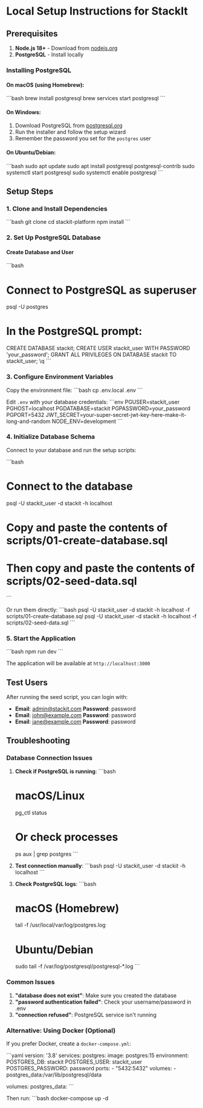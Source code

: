 # Local Setup Instructions for StackIt

## Prerequisites

1. **Node.js 18+** - Download from [nodejs.org](https://nodejs.org/)
2. **PostgreSQL** - Install locally

### Installing PostgreSQL

#### On macOS (using Homebrew):
\`\`\`bash
brew install postgresql
brew services start postgresql
\`\`\`

#### On Windows:
1. Download PostgreSQL from [postgresql.org](https://www.postgresql.org/download/windows/)
2. Run the installer and follow the setup wizard
3. Remember the password you set for the `postgres` user

#### On Ubuntu/Debian:
\`\`\`bash
sudo apt update
sudo apt install postgresql postgresql-contrib
sudo systemctl start postgresql
sudo systemctl enable postgresql
\`\`\`

## Setup Steps

### 1. Clone and Install Dependencies
\`\`\`bash
git clone <your-repo>
cd stackit-platform
npm install
\`\`\`

### 2. Set Up PostgreSQL Database

#### Create Database and User
\`\`\`bash
# Connect to PostgreSQL as superuser
psql -U postgres

# In the PostgreSQL prompt:
CREATE DATABASE stackit;
CREATE USER stackit_user WITH PASSWORD 'your_password';
GRANT ALL PRIVILEGES ON DATABASE stackit TO stackit_user;
\q
\`\`\`

### 3. Configure Environment Variables

Copy the environment file:
\`\`\`bash
cp .env.local .env
\`\`\`

Edit `.env` with your database credentials:
\`\`\`env
PGUSER=stackit_user
PGHOST=localhost
PGDATABASE=stackit
PGPASSWORD=your_password
PGPORT=5432
JWT_SECRET=your-super-secret-jwt-key-here-make-it-long-and-random
NODE_ENV=development
\`\`\`

### 4. Initialize Database Schema

Connect to your database and run the setup scripts:

\`\`\`bash
# Connect to the database
psql -U stackit_user -d stackit -h localhost

# Copy and paste the contents of scripts/01-create-database.sql
# Then copy and paste the contents of scripts/02-seed-data.sql
\`\`\`

Or run them directly:
\`\`\`bash
psql -U stackit_user -d stackit -h localhost -f scripts/01-create-database.sql
psql -U stackit_user -d stackit -h localhost -f scripts/02-seed-data.sql
\`\`\`

### 5. Start the Application

\`\`\`bash
npm run dev
\`\`\`

The application will be available at `http://localhost:3000`

## Test Users

After running the seed script, you can login with:
- **Email**: admin@stackit.com **Password**: password
- **Email**: john@example.com **Password**: password  
- **Email**: jane@example.com **Password**: password

## Troubleshooting

### Database Connection Issues

1. **Check if PostgreSQL is running**:
   \`\`\`bash
   # macOS/Linux
   pg_ctl status
   
   # Or check processes
   ps aux | grep postgres
   \`\`\`

2. **Test connection manually**:
   \`\`\`bash
   psql -U stackit_user -d stackit -h localhost
   \`\`\`

3. **Check PostgreSQL logs**:
   \`\`\`bash
   # macOS (Homebrew)
   tail -f /usr/local/var/log/postgres.log
   
   # Ubuntu/Debian
   sudo tail -f /var/log/postgresql/postgresql-*.log
   \`\`\`

### Common Issues

1. **"database does not exist"**: Make sure you created the database
2. **"password authentication failed"**: Check your username/password in .env
3. **"connection refused"**: PostgreSQL service isn't running

### Alternative: Using Docker (Optional)

If you prefer Docker, create a `docker-compose.yml`:

\`\`\`yaml
version: '3.8'
services:
  postgres:
    image: postgres:15
    environment:
      POSTGRES_DB: stackit
      POSTGRES_USER: stackit_user
      POSTGRES_PASSWORD: password
    ports:
      - "5432:5432"
    volumes:
      - postgres_data:/var/lib/postgresql/data

volumes:
  postgres_data:
\`\`\`

Then run:
\`\`\`bash
docker-compose up -d
